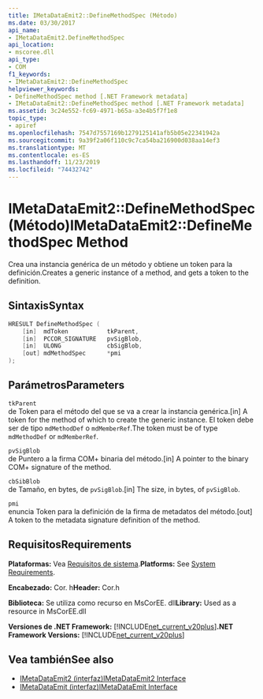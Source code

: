 ```yaml
---
title: IMetaDataEmit2::DefineMethodSpec (Método)
ms.date: 03/30/2017
api_name:
- IMetaDataEmit2.DefineMethodSpec
api_location:
- mscoree.dll
api_type:
- COM
f1_keywords:
- IMetaDataEmit2::DefineMethodSpec
helpviewer_keywords:
- DefineMethodSpec method [.NET Framework metadata]
- IMetaDataEmit2::DefineMethodSpec method [.NET Framework metadata]
ms.assetid: 3c24e552-fc69-4971-b65a-a3e4b5f7f1e8
topic_type:
- apiref
ms.openlocfilehash: 7547d7557169b1279125141afb5b05e22341942a
ms.sourcegitcommit: 9a39f2a06f110c9c7ca54ba216900d038aa14ef3
ms.translationtype: MT
ms.contentlocale: es-ES
ms.lasthandoff: 11/23/2019
ms.locfileid: "74432742"
---
```

# <a name="imetadataemit2definemethodspec-method"></a><span data-ttu-id="f9d47-102">IMetaDataEmit2::DefineMethodSpec (Método)</span><span class="sxs-lookup"><span data-stu-id="f9d47-102">IMetaDataEmit2::DefineMethodSpec Method</span></span>
<span data-ttu-id="f9d47-103">Crea una instancia genérica de un método y obtiene un token para la definición.</span><span class="sxs-lookup"><span data-stu-id="f9d47-103">Creates a generic instance of a method, and gets a token to the definition.</span></span>  
  
## <a name="syntax"></a><span data-ttu-id="f9d47-104">Sintaxis</span><span class="sxs-lookup"><span data-stu-id="f9d47-104">Syntax</span></span>  
  
```cpp  
HRESULT DefineMethodSpec (  
    [in]  mdToken           tkParent,   
    [in]  PCCOR_SIGNATURE   pvSigBlob,   
    [in]  ULONG             cbSigBlob,   
    [out] mdMethodSpec      *pmi  
);  
```  
  
## <a name="parameters"></a><span data-ttu-id="f9d47-105">Parámetros</span><span class="sxs-lookup"><span data-stu-id="f9d47-105">Parameters</span></span>  
 `tkParent`  
 <span data-ttu-id="f9d47-106">de Token para el método del que se va a crear la instancia genérica.</span><span class="sxs-lookup"><span data-stu-id="f9d47-106">[in] A token for the method of which to create the generic instance.</span></span> <span data-ttu-id="f9d47-107">El token debe ser de tipo `mdMethodDef` o `mdMemberRef`.</span><span class="sxs-lookup"><span data-stu-id="f9d47-107">The token must be of type `mdMethodDef` or `mdMemberRef`.</span></span>  
  
 `pvSigBlob`  
 <span data-ttu-id="f9d47-108">de Puntero a la firma COM+ binaria del método.</span><span class="sxs-lookup"><span data-stu-id="f9d47-108">[in] A pointer to the binary COM+ signature of the method.</span></span>  
  
 `cbSibBlob`  
 <span data-ttu-id="f9d47-109">de Tamaño, en bytes, de `pvSigBlob`.</span><span class="sxs-lookup"><span data-stu-id="f9d47-109">[in] The size, in bytes, of `pvSigBlob`.</span></span>  
  
 `pmi`  
 <span data-ttu-id="f9d47-110">enuncia Token para la definición de la firma de metadatos del método.</span><span class="sxs-lookup"><span data-stu-id="f9d47-110">[out] A token to the metadata signature definition of the method.</span></span>  
  
## <a name="requirements"></a><span data-ttu-id="f9d47-111">Requisitos</span><span class="sxs-lookup"><span data-stu-id="f9d47-111">Requirements</span></span>  
 <span data-ttu-id="f9d47-112">**Plataformas:** Vea [Requisitos de sistema](../../../../docs/framework/get-started/system-requirements.md).</span><span class="sxs-lookup"><span data-stu-id="f9d47-112">**Platforms:** See [System Requirements](../../../../docs/framework/get-started/system-requirements.md).</span></span>  
  
 <span data-ttu-id="f9d47-113">**Encabezado:** Cor. h</span><span class="sxs-lookup"><span data-stu-id="f9d47-113">**Header:** Cor.h</span></span>  
  
 <span data-ttu-id="f9d47-114">**Biblioteca:** Se utiliza como recurso en MsCorEE. dll</span><span class="sxs-lookup"><span data-stu-id="f9d47-114">**Library:** Used as a resource in MsCorEE.dll</span></span>  
  
 <span data-ttu-id="f9d47-115">**Versiones de .NET Framework:** [!INCLUDE[net_current_v20plus](../../../../includes/net-current-v20plus-md.md)]</span><span class="sxs-lookup"><span data-stu-id="f9d47-115">**.NET Framework Versions:** [!INCLUDE[net_current_v20plus](../../../../includes/net-current-v20plus-md.md)]</span></span>  
  
## <a name="see-also"></a><span data-ttu-id="f9d47-116">Vea también</span><span class="sxs-lookup"><span data-stu-id="f9d47-116">See also</span></span>

- [<span data-ttu-id="f9d47-117">IMetaDataEmit2 (interfaz)</span><span class="sxs-lookup"><span data-stu-id="f9d47-117">IMetaDataEmit2 Interface</span></span>](../../../../docs/framework/unmanaged-api/metadata/imetadataemit2-interface.md)
- [<span data-ttu-id="f9d47-118">IMetaDataEmit (interfaz)</span><span class="sxs-lookup"><span data-stu-id="f9d47-118">IMetaDataEmit Interface</span></span>](../../../../docs/framework/unmanaged-api/metadata/imetadataemit-interface.md)
